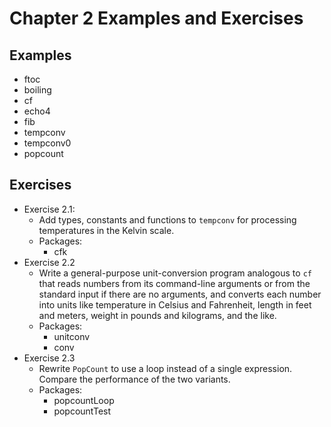 Chapter 2 Examples and Exercises
================================

## Examples
- ftoc
- boiling
- cf
- echo4
- fib
- tempconv
- tempconv0
- popcount

## Exercises
- Exercise 2.1:
  - Add types, constants and functions to `tempconv` for processing
    temperatures in the Kelvin scale.
  - Packages:
    - cfk
- Exercise 2.2
  - Write a general-purpose unit-conversion program analogous to `cf` that
    reads numbers from its command-line arguments or from the standard
    input if there are no arguments, and converts each number into units like
    temperature in Celsius and Fahrenheit, length in feet and meters, weight in
    pounds and kilograms, and the like.
  - Packages:
    - unitconv
    - conv
- Exercise 2.3
  - Rewrite `PopCount` to use a loop instead of a single expression. Compare
    the performance of the two variants.
  - Packages:
    - popcountLoop
    - popcountTest
